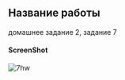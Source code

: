 <h2>Название работы</h2>
домашнее задание 2, задание 7
<h4>ScreenShot</h4>


![7hw](https://user-images.githubusercontent.com/29713494/27995041-75a21faa-64d0-11e7-86e4-6d124a53f775.png)


